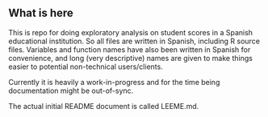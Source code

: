 ## What is here
This is repo for doing exploratory analysis on student scores in a Spanish educational institution. So all files are written in Spanish, including R source files. Variables and function names have also been written in Spanish for convenience, and long (very descriptive) names are given to make things easier to potential non-technical users/clients.

Currently it is heavily a work-in-progress and for the time being documentation might be out-of-sync.

The actual initial README document is called LEEME.md.
